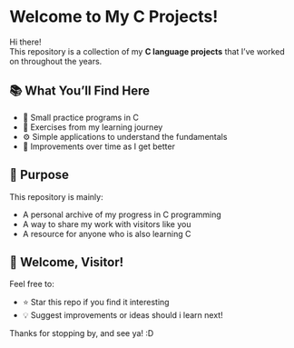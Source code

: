 # Welcome to My C Projects!
Hi there!  
This repository is a collection of my **C language projects** that I’ve worked on throughout the years.  

## 📚 What You’ll Find Here
- 📝 Small practice programs in C  
- 📖 Exercises from my learning journey  
- ⚙️ Simple applications to understand the fundamentals  
- 🚀 Improvements over time as I get better  

## 🎯 Purpose
This repository is mainly:
- A personal archive of my progress in C programming  
- A way to share my work with visitors like you  
- A resource for anyone who is also learning C  

## 🙌 Welcome, Visitor!
Feel free to:
- ⭐ Star this repo if you find it interesting  
- 💡 Suggest improvements or ideas should i learn next!


Thanks for stopping by, and see ya! :D
